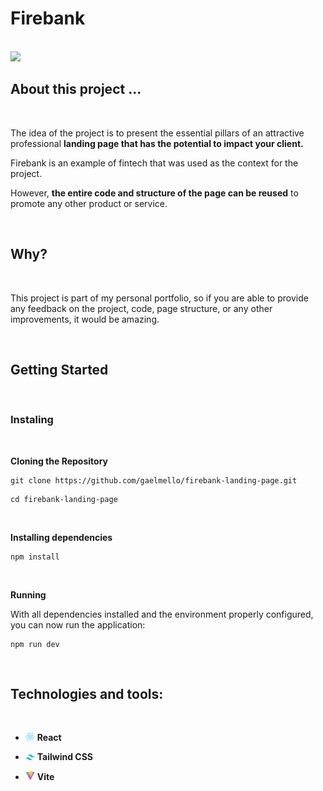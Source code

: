 # Firebank 

<br/>

<img src="./readme-files/firebank%20page%20gif.gif" width="750">

<br/>

## About this project ...

<br/>

The idea of the project is to present the essential pillars of an attractive professional **landing page that has the potential to impact your client.**

Firebank is an example of fintech that was used as the context for the project.

However, **the entire code and structure of the page can be reused** to promote any other product or service.

<br/>

## Why?

<br/>

This project is part of my personal portfolio, so if you are able to provide any feedback on the project, code, page structure, or any other improvements, it would be amazing.

<br/>

## Getting Started

<br/>

### Instaling
<br/>

**Cloning the Repository**

```
git clone https://github.com/gaelmello/firebank-landing-page.git
```
```
cd firebank-landing-page
```
<br/>

**Installing dependencies**

```
npm install
```

<br/>

**Running**

With all dependencies installed and the environment properly configured, you can now run the application:

```
npm run dev
```

<br/>

## Technologies and tools:
<br/>

* <img src="./readme-files/React.png" alt = "react" style = "width: 15px"> **React**  

* <img src="./readme-files/Tailwind_CSS_Logo.svg" alt = "Tailwind" style = "width: 15px"> **Tailwind CSS**

* <img src="./readme-files/Vitejs-logo.svg" alt = "vite" style = "width: 15px"> **Vite**






